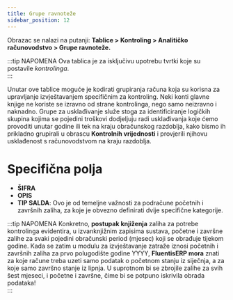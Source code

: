 ```yaml
---
title: Grupe ravnoteže
sidebar_position: 12
---
```


Obrazac se nalazi na putanji: **Tablice > Kontroling > Analitičko računovodstvo > Grupe ravnoteže.**

:::tip NAPOMENA 
Ova tablica je za isključivu upotrebu tvrtki koje su postavile *kontrolinga*.   
:::

Unutar ove tablice moguće je kodirati grupiranja računa koja su korisna za upravljanje izvještavanjem specifičnim za kontroling. Neki konti glavne knjige ne koriste se izravno od strane kontrolinga, nego samo neizravno i naknadno. Grupe za usklađivanje služe stoga za identificiranje logičkih skupina kojima se pojedini troškovi dodjeljuju radi usklađivanja koje ćemo provoditi unutar godine ili tek na kraju obračunskog razdoblja, kako bismo ih prikladno grupirali u obrascu **Kontrolnih vrijednosti** i provjerili njihovu usklađenost s računovodstvom na kraju razdoblja.

# Specifična polja

- **ŠIFRA**
- **OPIS**
- **TIP SALDA**: Ovo je od temeljne važnosti za podračune početnih i završnih zaliha, za koje je obvezno definirati dvije specifične kategorije.

:::tip NAPOMENA 
Konkretno, **postupak knjiženja** zaliha za potrebe kontrolinga evidentira, u izvanknjižnim zapisima sustava, početne i završne zalihe za svaki pojedini obračunski period (mjesec) koji se obrađuje tijekom godine. Kada se zatim u modulu za izvještavanje zatraže iznosi početnih i završnih zaliha za prvo polugodište godine YYYY, **FluentisERP mora** znati za koje račune treba uzeti samo podatak o početnom stanju iz siječnja, a za koje samo završno stanje iz lipnja. U suprotnom bi se zbrojile zalihe za svih šest mjeseci, i početne i završne, čime bi se potpuno iskrivila obrada podataka!  
:::